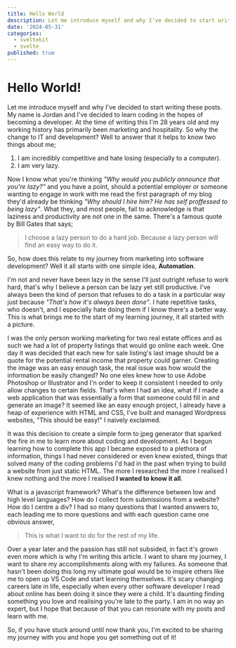 ```yaml
---
title: Hello World
description: Let me introduce myself and why I've decided to start writing these posts. My name is Jordan and I've decided to learn coding in the hopes of becoming a developer.
date: '2024-05-31'
categories:
  - sveltekit
  - svelte
published: true
---
```


# Hello World!

Let me introduce myself and why I've decided to start writing these posts. My name is Jordan and I've decided to learn coding in the hopes of becoming a developer. At the time of writing this I'm 28 years old and my working history has primarily been marketing and hospitality. So why the change to IT and development? Well to answer that it helps to know two things about me;

1. I am incredibly competitive and hate losing (especially to a computer).
2. I am very lazy. 

Now I know what you're thinking *"Why would you publicly announce that you're lazy?"* and you have a point, should a potential employer or someone wanting to engage in work with me read the first paragraph of my blog they'd already be thinking *"Why should I hire him? He has self proffessed to being lazy"*. What they, and most people, fail to acknowledge is that laziness and productivity are not one in the same. There's a famous quote by Bill Gates that says;

> I choose a lazy person to do a hard job. Because a lazy person will find an easy way to do it.

So, how does this relate to my journey from marketing into software development? Well it all starts with one simple idea, **Automation**. 

I'm not and never have been lazy in the sense I'll just outright refuse to work hard, that's why I believe a person can be lazy yet still productive. I've always been the kind of person that refuses to do a task in a particular way just because *"That's how it's always been done"*. I hate repetitive tasks, who doesn't, and I especially hate doing them if I know there's a better way. This is what brings me to the start of my learning journey, it all started with a picture.

I was the only person working marketing for two real estate offices and as such we had a lot of property listings that would go online each week. One day it was decided that each new for sale listing's last image should be a quote for the potential rental income that property could garner. Creating the image was an easy enough task, the real issue was how would the information be easily changed? No one eles knew how to use Adobe Photoshop or Illustrator and I'n order to keep it consistent I needed to only allow changes to certain fields. That's when I had an idea, what if I made a web application that was essentially a form that someone could fill in and generate an image? It seemed like an easy enough project, I already have a heap of experience with HTML and CSS, I've built and managed Wordpress websites, "This should be easy!" I naively exclaimed.

It was this decision to create a simple form to jpeg generator that sparked the fire in me to learn more about coding and development. As I begun learning how to complete this app I became exposed to a plethora of information, things I had never considered or even knew existed, things that solved many of the coding problems I'd had in the past when trying to build a website from just static HTML. The more I researched the more I realised I knew nothing and the more I realised **I wanted to know it all**. 

What is a javascript framework? What's the difference between low and high level languages? How do I collect form submissions from a website? How do I centre a div? I had so many questions that I wanted answers to, each leading me to more questions and with each question came one obvious answer, 

> This is what I want to do for the rest of my life. 

Over a year later and the passion has still not subsided, in fact it's grown even more which is why I'm writing this article. I want to share my journey, I want to share my accomplishments along with my failures. As someone that hasn't been doing this long my ultimate goal would be to inspire others like me to open up VS Code and start learning themselves. It's scary changing careers late in life, especially when every other software developer I read about online has been doing it since they were a child. It's daunting finding something you love and realising you're late to the party. I am in no way an expert, but I hope that because of that you can resonate with my posts and learn with me.

So, if you have stuck around until now thank you, I'm excited to be sharing my journey with you and hope you get something out of it!

